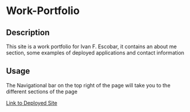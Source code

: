 # Work-Portfolio

## Description

This site is a work portfolio for Ivan F. Escobar, it contains an about me section, some examples of deployed applications and contact information

## Usage

The Navigational bar on the top right of the page will take you to the different sections of the page

[Link to Deployed Site](https://ivanfelipeescobar.github.io/Work-Portfolio/)
